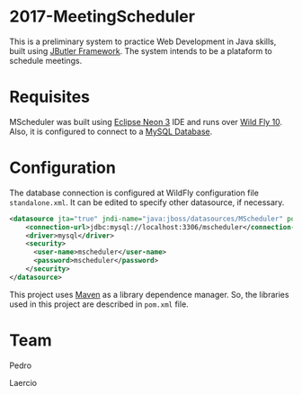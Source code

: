 # 2017-MeetingScheduler
This is a preliminary system to practice Web Development in Java skills, built using [JButler Framework](https://github.com/dwws-ufes/jbutler). The system intends to be a plataform to schedule meetings.

# Requisites
MScheduler was built using [Eclipse Neon 3](http://www.eclipse.org/neon/) IDE and runs over [Wild Fly 10](http://wildfly.org/). Also, it is configured to connect to a [MySQL Database](https://www.mysql.com/).

# Configuration
The database connection is configured at WildFly configuration file `standalone.xml`. It can be edited to specify other datasource, if necessary.

```xml
<datasource jta="true" jndi-name="java:jboss/datasources/MScheduler" pool-name="MSchedulerPool" enabled="true" use-java-context="true">
    <connection-url>jdbc:mysql://localhost:3306/mscheduler</connection-url>
    <driver>mysql</driver>
    <security>
      <user-name>mscheduler</user-name>
      <password>mscheduler</password>
    </security>
</datasource>
```
This project uses [Maven](https://maven.apache.org/) as a library dependence manager. So, the libraries used in this project are described in `pom.xml` file.


# Team
Pedro

Laercio


